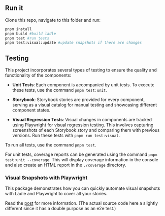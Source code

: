 ## Run it

Clone this repo, navigate to this folder and run:

```sh
pnpm install
pnpm build #build ladle
pnpm test #run tests
pnpm test:visual:update #update snapshots if there are changes
```

## Testing

This project incorporates several types of testing to ensure the quality and functionality of the components:

- **Unit Tests**: Each component is accompanied by unit tests. To execute these tests, use the command `pnpm test:unit`.

- **Storybook**: Storybook stories are provided for every component, serving as a visual catalog for manual testing and showcasing different component states.

- **Visual Regression Tests**: Visual changes in components are tracked using Playwright for visual regression testing. This involves capturing screenshots of each Storybook story and comparing them with previous versions. Run these tests with `pnpm run test:visual`.

To run all tests, use the command `pnpm test`.

For unit tests, coverage reports can be generated using the command `pnpm test:unit --coverage`. This will display coverage information in the console and also create an HTML report in the `./coverage` directory.

### Visual Snapshots with Playwright

This package demonstrates how you can quickly automate visual snapshots with Ladle and Playwright to cover all your stories.

Read the [post](https://ladle.dev/blog/visual-snapshots) for more information. (The actual source code here a slightly different since it has a double purpose as an e2e test.)
